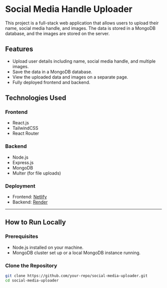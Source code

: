 # Social Media Handle Uploader

This project is a full-stack web application that allows users to upload their name, social media handle, and images. The data is stored in a MongoDB database, and the images are stored on the server.

## Features

- Upload user details including name, social media handle, and multiple images.
- Save the data in a MongoDB database.
- View the uploaded data and images on a separate page.
- Fully deployed frontend and backend.

## Technologies Used

### Frontend
- React.js
- TailwindCSS
- React Router

### Backend
- Node.js
- Express.js
- MongoDB
- Multer (for file uploads)

### Deployment
- Frontend: [Netlify](https://netlify.com)
- Backend: [Render](https://render.com)

---

## How to Run Locally

### Prerequisites
- Node.js installed on your machine.
- MongoDB cluster set up or a local MongoDB instance running.

### Clone the Repository
```bash
git clone https://github.com/your-repo/social-media-uploader.git
cd social-media-uploader
